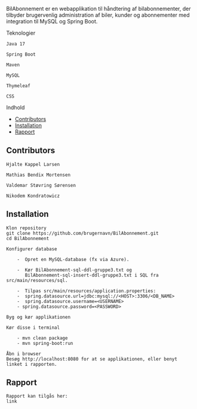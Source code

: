 BilAbonnement er en webapplikation til håndtering af bilabonnementer, der tilbyder brugervenlig administration af biler, kunder og abonnementer med integration til MySQL og Spring Boot.

Teknologier

    Java 17

    Spring Boot

    Maven

    MySQL

    Thymeleaf

    CSS 

Indhold

- [Contributors](#contributors)  
- [Installation](#installation)  
- [Rapport](#rapport)  
    
## Contributors

    Hjalte Kappel Larsen

    Mathias Bendix Mortensen

    Valdemar Støvring Sørensen

    Nikodem Kondratowicz 

## Installation

    Klon repository
    git clone https://github.com/brugernavn/BilAbonnement.git
    cd BilAbonnement

    Konfigurer database

        -  Opret en MySQL-database (fx via Azure).

        -  Kør BilAbonnement-sql-ddl-gruppe3.txt og 
           BilAbonnement-sql-insert-ddl-gruppe3.txt i SQL fra src/main/resources/sql.

        -  Tilpas src/main/resources/application.properties:
        -  spring.datasource.url=jdbc:mysql://<HOST>:3306/<DB_NAME>
        -  spring.datasource.username=<USERNAME>
        - spring.datasource.password=<PASSWORD>

    Byg og kør applikationen

    Kør disse i terminal
    
        - mvn clean package
        - mvn spring-boot:run

    Åbn i browser
    Besøg http://localhost:8080 for at se applikationen, eller benyt linket i rapporten.


## Rapport

    Rapport kan tilgås her:
    link

  
